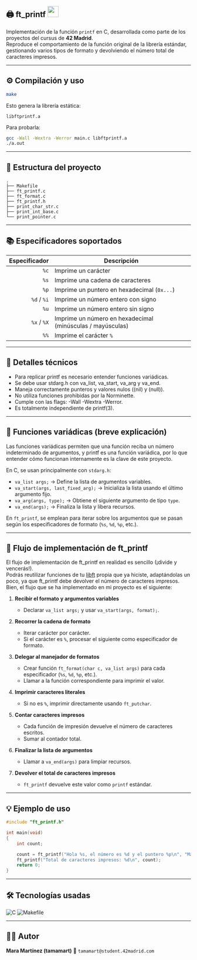 ## 🖨️ ft_printf <img src="https://media.giphy.com/media/26tPplGWjN0xLybiU/giphy.gif" width="30px"/>

Implementación de la función `printf` en C, desarrollada como parte de los proyectos del cursus de **42 Madrid**.  
Reproduce el comportamiento de la función original de la librería estándar, gestionando varios tipos de formato y devolviendo el número total de caracteres impresos.

---

## ⚙️ Compilación y uso

```bash
make
````

Esto genera la librería estática:

```
libftprintf.a
```

Para probarla:

```bash
gcc -Wall -Wextra -Werror main.c libftprintf.a
./a.out
```

---

## 🧩 Estructura del proyecto

```
.
├── Makefile
├── ft_printf.c
├── ft_format.c
├── ft_printf.h
├── print_char_str.c
├── print_int_base.c
└── print_pointer.c
```

---

## 📚 Especificadores soportados

| Especificador | Descripción                                                |
| ------------: | ---------------------------------------------------------- |
|          `%c` | Imprime un carácter                                        |
|          `%s` | Imprime una cadena de caracteres                           |
|          `%p` | Imprime un puntero en hexadecimal (`0x...`)                |
|   `%d` / `%i` | Imprime un número entero con signo                         |
|          `%u` | Imprime un número entero sin signo                         |
|   `%x` / `%X` | Imprime un número en hexadecimal (minúsculas / mayúsculas) |
|          `%%` | Imprime el carácter `%`                                    |

---

## 🧠 Detalles técnicos

* Para replicar printf es necesario entender funciones variádicas.
* Se debe usar stdarg.h con va_list, va_start, va_arg y va_end.
* Maneja correctamente punteros y valores nulos ((nil) y (null)).
* No utiliza funciones prohibidas por la Norminette.
* Cumple con las flags: -Wall -Wextra -Werror.
* Es totalmente independiente de printf(3).

---

## 🔹 Funciones variádicas (breve explicación)

Las funciones variádicas permiten que una función reciba un número indeterminado de argumentos, y printf es una función variádica, por lo que entender cómo funcionan internamente es la clave de este proyecto.

En C, se usan principalmente con `stdarg.h`:

- `va_list args;` → Define la lista de argumentos variables.
- `va_start(args, last_fixed_arg);` → Inicializa la lista usando el último argumento fijo.
- `va_arg(args, type);` → Obtiene el siguiente argumento de tipo `type`.
- `va_end(args);` → Finaliza la lista y libera recursos.

En `ft_printf`, se emplean para iterar sobre los argumentos que se pasan según los especificadores de formato (`%s`, `%d`, `%p`, etc.).

---

## 🔹 Flujo de implementación de ft_printf

El flujo de implementación de ft_printf en realidad es sencillo (¡divide y vencerás!).  
Podrás reutilizar funciones de tu [libft](https://github.com/maramartinezvargas/libft) propia que ya hiciste, adaptándolas un poco, ya que ft_printf debe devolver el número de caracteres impresos.  
Bien, el flujo que se ha implementado en mi proyecto es el siguiente:

1. **Recibir el formato y argumentos variables**  
   - Declarar `va_list args;` y usar `va_start(args, format);`.

2. **Recorrer la cadena de formato**  
   - Iterar carácter por carácter.
   - Si el carácter es `%`, procesar el siguiente como especificador de formato.

3. **Delegar al manejador de formatos**  
   - Crear función `ft_format(char c, va_list args)` para cada especificador (`%s`, `%d`, `%p`, etc.).
   - Llamar a la función correspondiente para imprimir el valor.

4. **Imprimir caracteres literales**  
   - Si no es `%`, imprimir directamente usando `ft_putchar`.

5. **Contar caracteres impresos**  
   - Cada función de impresión devuelve el número de caracteres escritos.
   - Sumar al contador total.

6. **Finalizar la lista de argumentos**  
   - Llamar a `va_end(args)` para limpiar recursos.

7. **Devolver el total de caracteres impresos**  
   - `ft_printf` devuelve este valor como `printf` estándar.

---

## 💡 Ejemplo de uso

```c
#include "ft_printf.h"

int main(void)
{
    int count;

    count = ft_printf("Hola %s, el número es %d y el puntero %p\n", "Mara", 42, &count);
    ft_printf("Total de caracteres impresos: %d\n", count);
    return 0;
}
```

---

## 🛠️ Tecnologías usadas

![C](https://img.shields.io/badge/-C-A8B9CC?style=for-the-badge\&logo=c\&logoColor=white)
![Makefile](https://img.shields.io/badge/-Makefile-000000?style=for-the-badge\&logo=gnu-make\&logoColor=white)

---

## 👩‍💻 Autor

**Mara Martínez (tamamart)**
📧 `tamamart@student.42madrid.com`

